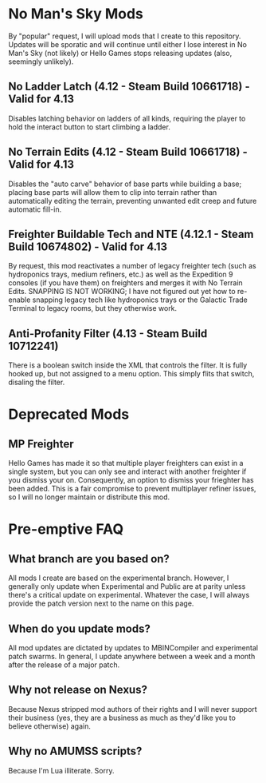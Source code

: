 # No Man's Sky Mods
By "popular" request, I will upload mods that I create to this repository. Updates will be sporatic and will continue until either I lose interest in No Man's Sky (not likely) or Hello Games stops releasing updates (also, seemingly unlikely).

## No Ladder Latch (4.12 - Steam Build 10661718) - Valid for 4.13
Disables latching behavior on ladders of all kinds, requiring the player to hold the interact button to start climbing a ladder.

## No Terrain Edits (4.12 - Steam Build 10661718) - Valid for 4.13
Disables the "auto carve" behavior of base parts while building a base; placing base parts will allow them to clip into terrain rather than automatically editing the terrain, preventing unwanted edit creep and future automatic fill-in.

## Freighter Buildable Tech and NTE (4.12.1 - Steam Build 10674802) - Valid for 4.13
By request, this mod reactivates a number of legacy freighter tech (such as hydroponics trays, medium refiners, etc.) as well as the Expedition 9 consoles (if you have them) on freighters and merges it with No Terrain Edits. SNAPPING IS NOT WORKING; I have not figured out yet how to re-enable snapping legacy tech like hydroponics trays or the Galactic Trade Terminal to legacy rooms, but they otherwise work.

## Anti-Profanity Filter (4.13 - Steam Build 10712241)
There is a boolean switch inside the XML that controls the filter. It is fully hooked up, but not assigned to a menu option. This simply flits that switch, disaling the filter. 

# Deprecated Mods

## MP Freighter
Hello Games has made it so that multiple player freighters can exist in a single system, but you can only see and interact with another freighter if you dismiss your on. Consequently, an option to dismiss your frieghter has been added. This is a fair compromise to prevent multiplayer refiner issues, so I will no longer maintain or distribute this mod.


# Pre-emptive FAQ
## What branch are you based on?
All mods I create are based on the experimental branch. However, I generally only update when Experimental and Public are at parity unless there's a critical update on experimental. Whatever the case, I will always provide the patch version next to the name on this page.
## When do you update mods?
All mod updates are dictated by updates to MBINCompiler and experimental patch swarms. In general, I update anywhere between a week and a month after the release of a major patch.
## Why not release on Nexus?
Because Nexus stripped mod authors of their rights and I will never support their business (yes, they are a business as much as they'd like you to believe otherwise) again.
## Why no AMUMSS scripts?
Because I'm Lua illiterate. Sorry.
